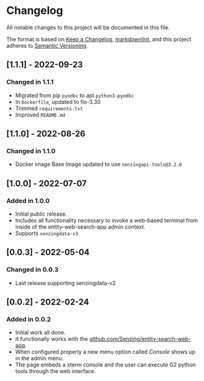 # Changelog

All notable changes to this project will be documented in this file.

The format is based on [Keep a Changelog](https://keepachangelog.com/en/1.0.0/),
[markdownlint](https://dlaa.me/markdownlint/),
and this project adheres to [Semantic Versioning](https://semver.org/spec/v2.0.0.html).

## [1.1.1] - 2022-09-23

### Changed in 1.1.1

- Migrated from pip `pyodbc` to apt `python3-pyodbc`
- In `Dockerfile`, updated to fio-3.30
- Trimmed `requirements.txt`
- Improved `README.md`

## [1.1.0] - 2022-08-26

### Changed in 1.1.0

- Docker image Base Image updated to use `senzingapi-tools@3.2.0`

## [1.0.0] - 2022-07-07

### Added in 1.0.0

- Initial public release.
- Includes all functionality necessary to invoke a web-based terminal from inside of the entity-web-search-app admin context.
- Supports `senzingdata-v3`

## [0.0.3] - 2022-05-04

### Changed in 0.0.3

- Last release supporting senzingdata-v2

## [0.0.2] - 2022-02-24

### Added in 0.0.2

- Initial work all done.
- It functionally works with the [github.com/Senzing/entity-search-web-app](https://github.com/Senzing/entity-search-web-app).
- When configured properly a new menu option called *Console* shows up in the admin menu.
- The page embeds a xterm console and the user can execute G2 python tools through the web interface.
